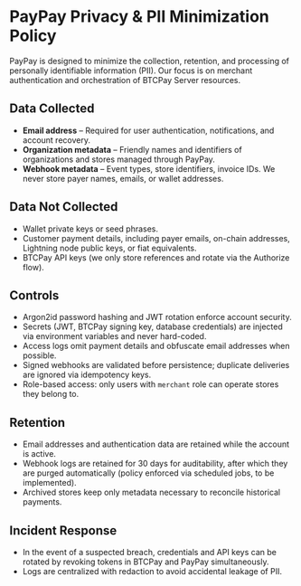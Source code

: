 # PayPay Privacy & PII Minimization Policy

PayPay is designed to minimize the collection, retention, and processing of personally identifiable information (PII). Our focus is on merchant authentication and orchestration of BTCPay Server resources.

## Data Collected
- **Email address** – Required for user authentication, notifications, and account recovery.
- **Organization metadata** – Friendly names and identifiers of organizations and stores managed through PayPay.
- **Webhook metadata** – Event types, store identifiers, invoice IDs. We never store payer names, emails, or wallet addresses.

## Data Not Collected
- Wallet private keys or seed phrases.
- Customer payment details, including payer emails, on-chain addresses, Lightning node public keys, or fiat equivalents.
- BTCPay API keys (we only store references and rotate via the Authorize flow).

## Controls
- Argon2id password hashing and JWT rotation enforce account security.
- Secrets (JWT, BTCPay signing key, database credentials) are injected via environment variables and never hard-coded.
- Access logs omit payment details and obfuscate email addresses when possible.
- Signed webhooks are validated before persistence; duplicate deliveries are ignored via idempotency keys.
- Role-based access: only users with `merchant` role can operate stores they belong to.

## Retention
- Email addresses and authentication data are retained while the account is active.
- Webhook logs are retained for 30 days for auditability, after which they are purged automatically (policy enforced via scheduled jobs, to be implemented).
- Archived stores keep only metadata necessary to reconcile historical payments.

## Incident Response
- In the event of a suspected breach, credentials and API keys can be rotated by revoking tokens in BTCPay and PayPay simultaneously.
- Logs are centralized with redaction to avoid accidental leakage of PII.
